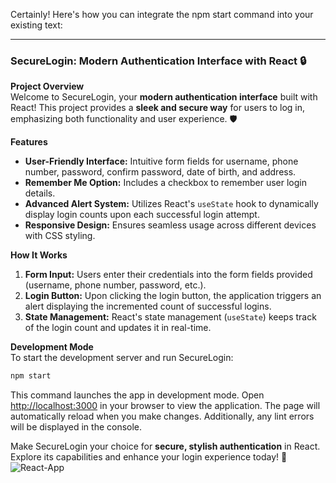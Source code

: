 Certainly! Here's how you can integrate the npm start command into your existing text:

---

### SecureLogin: Modern Authentication Interface with React 🔒

**Project Overview**  
Welcome to SecureLogin, your **modern authentication interface** built with React! This project provides a **sleek and secure way** for users to log in, emphasizing both functionality and user experience. 🛡️

**Features**  
- **User-Friendly Interface:** Intuitive form fields for username, phone number, password, confirm password, date of birth, and address.
- **Remember Me Option:** Includes a checkbox to remember user login details.
- **Advanced Alert System:** Utilizes React's `useState` hook to dynamically display login counts upon each successful login attempt.
- **Responsive Design:** Ensures seamless usage across different devices with CSS styling.

**How It Works**  
1. **Form Input:** Users enter their credentials into the form fields provided (username, phone number, password, etc.).
2. **Login Button:** Upon clicking the login button, the application triggers an alert displaying the incremented count of successful logins.
3. **State Management:** React's state management (`useState`) keeps track of the login count and updates it in real-time.

**Development Mode**  
To start the development server and run SecureLogin:

```bash
npm start
```

This command launches the app in development mode. Open [http://localhost:3000](http://localhost:3000) in your browser to view the application. The page will automatically reload when you make changes. Additionally, any lint errors will be displayed in the console.

Make SecureLogin your choice for **secure, stylish authentication** in React. Explore its capabilities and enhance your login experience today! 🚀
![React-App](https://github.com/santhosh801/-SecureLogin-Modern-Authentication-Interface-with-React-/assets/146916164/37f99a97-2c47-4d58-b352-085b29c7072f)

